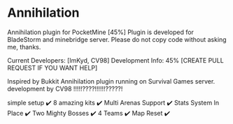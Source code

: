 # Annihilation
Annihilation plugin for PocketMine [45%]
Plugin is developed for BladeStorm and minebridge server.
Please do not copy code without asking me, thanks.

Current Developers: [ImKyd, CV98]
Development Info: 45%
[CREATE PULL REQUEST IF YOU WANT HELP]

Inspired by Bukkit Annihilation plugin running on Survival Games server.  
development by CV98 !!!!!????!!!!!!?????!

simple setup ✔️
8 amazing kits ✔️
Multi Arenas Support ✔️
Stats System In Place ✔️
Two Mighty Bosses ✔️
4 Teams ✔️
Map Reset ✔️

